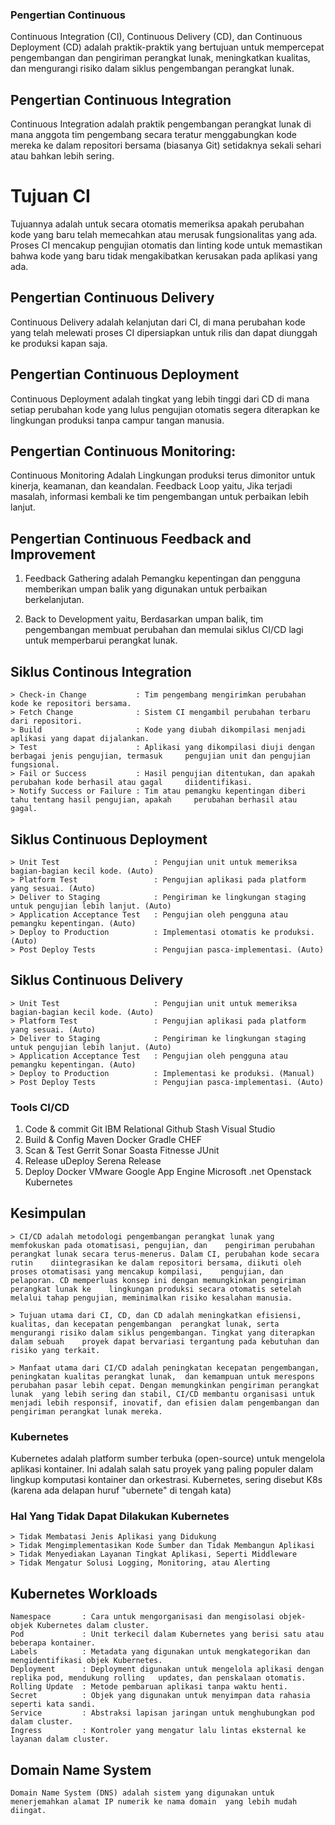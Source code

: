 ### Pengertian Continuous
Continuous Integration (CI), Continuous Delivery (CD), dan Continuous Deployment (CD) adalah praktik-praktik yang bertujuan untuk mempercepat pengembangan dan pengiriman perangkat lunak, meningkatkan kualitas, dan mengurangi risiko dalam siklus pengembangan perangkat lunak. 

## Pengertian Continuous Integration 
Continuous Integration adalah praktik pengembangan perangkat lunak di mana anggota tim pengembang secara teratur menggabungkan kode mereka ke dalam repositori bersama (biasanya Git) setidaknya sekali sehari atau bahkan lebih sering. 

# Tujuan CI
Tujuannya adalah untuk secara otomatis memeriksa apakah perubahan kode yang baru telah memecahkan atau merusak fungsionalitas yang ada. Proses CI mencakup pengujian otomatis dan linting kode untuk memastikan bahwa kode yang baru tidak mengakibatkan kerusakan pada aplikasi yang ada.

## Pengertian Continuous Delivery
Continuous Delivery adalah kelanjutan dari CI, di mana perubahan kode yang telah melewati proses CI dipersiapkan untuk rilis dan dapat diunggah ke produksi kapan saja.

## Pengertian Continuous Deployment
Continuous Deployment adalah tingkat yang lebih tinggi dari CD di mana setiap perubahan kode yang lulus pengujian otomatis segera diterapkan ke lingkungan produksi tanpa campur tangan manusia.

## Pengertian Continuous Monitoring: 
Continuous Monitoring Adalah Lingkungan produksi terus dimonitor untuk kinerja, keamanan, dan keandalan. 
Feedback Loop yaitu, Jika terjadi masalah, informasi kembali ke tim pengembangan untuk perbaikan lebih lanjut.

## Pengertian Continuous Feedback and Improvement
1. Feedback Gathering adalah Pemangku kepentingan dan pengguna memberikan umpan balik yang digunakan untuk perbaikan berkelanjutan. 

2. Back to Development yaitu, Berdasarkan umpan balik, tim pengembangan membuat perubahan dan memulai siklus CI/CD lagi untuk memperbarui perangkat lunak. 

## Siklus Continous Integration
    > Check-in Change           : Tim pengembang mengirimkan perubahan kode ke repositori bersama.
    > Fetch Change              : Sistem CI mengambil perubahan terbaru dari repositori.
    > Build                     : Kode yang diubah dikompilasi menjadi aplikasi yang dapat dijalankan.
    > Test                      : Aplikasi yang dikompilasi diuji dengan berbagai jenis pengujian, termasuk     pengujian unit dan pengujian fungsional.
    > Fail or Success           : Hasil pengujian ditentukan, dan apakah perubahan kode berhasil atau gagal     diidentifikasi.
    > Notify Success or Failure : Tim atau pemangku kepentingan diberi tahu tentang hasil pengujian, apakah     perubahan berhasil atau gagal.

## Siklus Continuous Deployment
    > Unit Test                     : Pengujian unit untuk memeriksa bagian-bagian kecil kode. (Auto)
    > Platform Test                 : Pengujian aplikasi pada platform yang sesuai. (Auto)
    > Deliver to Staging            : Pengiriman ke lingkungan staging untuk pengujian lebih lanjut. (Auto)
    > Application Acceptance Test   : Pengujian oleh pengguna atau pemangku kepentingan. (Auto)
    > Deploy to Production          : Implementasi otomatis ke produksi. (Auto)
    > Post Deploy Tests             : Pengujian pasca-implementasi. (Auto)

## Siklus Continuous Delivery
    > Unit Test                     : Pengujian unit untuk memeriksa bagian-bagian kecil kode. (Auto)
    > Platform Test                 : Pengujian aplikasi pada platform yang sesuai. (Auto)
    > Deliver to Staging            : Pengiriman ke lingkungan staging untuk pengujian lebih lanjut. (Auto)
    > Application Acceptance Test   : Pengujian oleh pengguna atau pemangku kepentingan. (Auto)
    > Deploy to Production          : Implementasi ke produksi. (Manual)
    > Post Deploy Tests             : Pengujian pasca-implementasi. (Auto)


### Tools CI/CD
1. Code & commit
    Git
    IBM Relational
    Github
    Stash
    Visual Studio
2. Build & Config
    Maven
    Docker
    Gradle
    CHEF
3. Scan & Test
    Gerrit
    Sonar
    Soasta
    Fitnesse
    JUnit
4. Release
    uDeploy
    Serena
    Release
5. Deploy
    Docker
    VMware
    Google App Engine
    Microsoft .net
    Openstack
    Kubernetes

    
## Kesimpulan

    > CI/CD adalah metodologi pengembangan perangkat lunak yang memfokuskan pada otomatisasi, pengujian, dan    pengiriman perubahan perangkat lunak secara terus-menerus. Dalam CI, perubahan kode secara rutin    diintegrasikan ke dalam repositori bersama, diikuti oleh proses otomatisasi yang mencakup kompilasi,    pengujian, dan pelaporan. CD memperluas konsep ini dengan memungkinkan pengiriman perangkat lunak ke    lingkungan produksi secara otomatis setelah melalui tahap pengujian, meminimalkan risiko kesalahan manusia.

    > Tujuan utama dari CI, CD, dan CD adalah meningkatkan efisiensi, kualitas, dan kecepatan pengembangan  perangkat lunak, serta mengurangi risiko dalam siklus pengembangan. Tingkat yang diterapkan dalam sebuah    proyek dapat bervariasi tergantung pada kebutuhan dan risiko yang terkait.

    > Manfaat utama dari CI/CD adalah peningkatan kecepatan pengembangan, peningkatan kualitas perangkat lunak,  dan kemampuan untuk merespons perubahan pasar lebih cepat. Dengan memungkinkan pengiriman perangkat lunak  yang lebih sering dan stabil, CI/CD membantu organisasi untuk menjadi lebih responsif, inovatif, dan efisien dalam pengembangan dan pengiriman perangkat lunak mereka.

### Kubernetes
Kubernetes adalah platform sumber terbuka (open-source) untuk mengelola aplikasi kontainer. Ini adalah salah satu proyek yang paling populer dalam lingkup komputasi kontainer dan orkestrasi. Kubernetes, sering disebut K8s (karena ada delapan huruf "ubernete" di tengah kata)

### Hal Yang Tidak Dapat Dilakukan Kubernetes
    > Tidak Membatasi Jenis Aplikasi yang Didukung
    > Tidak Mengimplementasikan Kode Sumber dan Tidak Membangun Aplikasi
    > Tidak Menyediakan Layanan Tingkat Aplikasi, Seperti Middleware
    > Tidak Mengatur Solusi Logging, Monitoring, atau Alerting

## Kubernetes Workloads
    Namespace       : Cara untuk mengorganisasi dan mengisolasi objek-objek Kubernetes dalam cluster.
    Pod             : Unit terkecil dalam Kubernetes yang berisi satu atau beberapa kontainer.
    Labels          : Metadata yang digunakan untuk mengkategorikan dan mengidentifikasi objek Kubernetes.
    Deployment      : Deployment digunakan untuk mengelola aplikasi dengan replika pod, mendukung rolling   updates, dan penskalaan otomatis.
    Rolling Update  : Metode pembaruan aplikasi tanpa waktu henti.
    Secret          : Objek yang digunakan untuk menyimpan data rahasia seperti kata sandi.
    Service         : Abstraksi lapisan jaringan untuk menghubungkan pod dalam cluster.
    Ingress         : Kontroler yang mengatur lalu lintas eksternal ke layanan dalam cluster.

## Domain Name System
    Domain Name System (DNS) adalah sistem yang digunakan untuk menerjemahkan alamat IP numerik ke nama domain  yang lebih mudah diingat.


